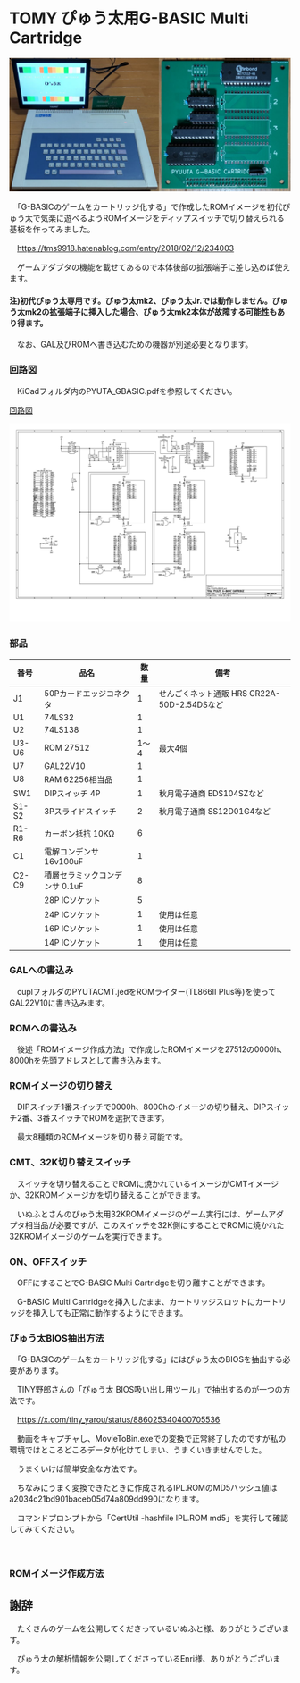 # TOMY ぴゅう太用G-BASIC Multi Cartridge

![Multi Cartridge](https://github.com/yanataka60/PYUTA-GBASIC-Multi-Cartridge/blob/main/JPEG/TITLE.jpg)

　「G-BASICのゲームをカートリッジ化する」で作成したROMイメージを初代ぴゅう太で気楽に遊べるようROMイメージをディップスイッチで切り替えられる基板を作ってみました。

　https://tms9918.hatenablog.com/entry/2018/02/12/234003

　ゲームアダプタの機能を載せてあるので本体後部の拡張端子に差し込めば使えます。

#### 注)初代ぴゅう太専用です。ぴゅう太mk2、ぴゅう太Jr.では動作しません。ぴゅう太mk2の拡張端子に挿入した場合、ぴゅう太mk2本体が故障する可能性もあり得ます。

　なお、GAL及びROMへ書き込むための機器が別途必要となります。

### 回路図
　KiCadフォルダ内のPYUTA_GBASIC.pdfを参照してください。

[回路図](https://github.com/yanataka60/PYUTA-GBASIC-Multi-Cartridge/blob/main/Kicad/PYUTA_GBASIC.pdf)

![G-BASIC](https://github.com/yanataka60/PYUTA-GBASIC-Multi-Cartridge/blob/main/Kicad/PYUTA_GBASIC_1.jpg)

### 部品
|番号|品名|数量|備考|
| ------------ | ------------ | ------------ | ------------ |
|J1|50Pカードエッジコネクタ|1|せんごくネット通販 HRS CR22A-50D-2.54DSなど|
|U1|74LS32|1||
|U2|74LS138|1||
|U3-U6|ROM 27512|1～4|最大4個|
|U7|GAL22V10|1||
|U8|RAM 62256相当品|1||
|SW1|DIPスイッチ 4P|1|秋月電子通商 EDS104SZなど|
|S1-S2|3Pスライドスイッチ|2|秋月電子通商 SS12D01G4など|
|R1-R6|カーボン抵抗 10KΩ|6||
|C1|電解コンデンサ 16v100uF|1||
|C2-C9|積層セラミックコンデンサ 0.1uF|8||
||28P ICソケット|5||
||24P ICソケット|1|使用は任意|
||16P ICソケット|1|使用は任意|
||14P ICソケット|1|使用は任意|

### GALへの書込み
　cuplフォルダのPYUTACMT.jedをROMライター(TL866II Plus等)を使ってGAL22V10に書き込みます。

### ROMへの書込み
　後述「ROMイメージ作成方法」で作成したROMイメージを27512の0000h、8000hを先頭アドレスとして書き込みます。

### ROMイメージの切り替え
　DIPスイッチ1番スイッチで0000h、8000hのイメージの切り替え、DIPスイッチ2番、3番スイッチでROMを選択できます。

　最大8種類のROMイメージを切り替え可能です。

### CMT、32K切り替えスイッチ
　スイッチを切り替えることでROMに焼かれているイメージがCMTイメージか、32KROMイメージかを切り替えることができます。

　いぬふとさんのぴゅう太用32KROMイメージのゲーム実行には、ゲームアダプタ相当品が必要ですが、このスイッチを32K側にすることでROMに焼かれた32KROMイメージのゲームを実行できます。

### ON、OFFスイッチ
　OFFにすることでG-BASIC Multi Cartridgeを切り離すことができます。

　G-BASIC Multi Cartridgeを挿入したまま、カートリッジスロットにカートリッジを挿入しても正常に動作するようにできます。

### ぴゅう太BIOS抽出方法
　「G-BASICのゲームをカートリッジ化する」にはぴゅう太のBIOSを抽出する必要があります。

　TINY野郎さんの「ぴゅう太 BIOS吸い出し用ツール」で抽出するのが一つの方法です。

　https://x.com/tiny_yarou/status/886025340400705536

　動画をキャプチャし、MovieToBin.exeでの変換で正常終了したのですが私の環境ではところどころデータが化けてしまい、うまくいきませんでした。

　うまくいけば簡単安全な方法です。

　ちなみにうまく変換できたときに作成されるIPL.ROMのMD5ハッシュ値はa2034c21bd901baceb05d74a809dd990になります。

　コマンドプロンプトから「CertUtil -hashfile IPL.ROM md5」を実行して確認してみてください。

　

### ROMイメージ作成方法

## 謝辞
　たくさんのゲームを公開してくださっているいぬふと様、ありがとうございます。

　ぴゅう太の解析情報を公開してくださっているEnri様、ありがとうございます。
